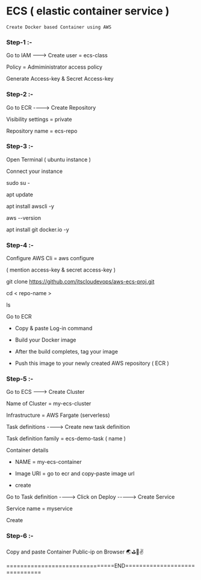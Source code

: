 # ECS ( elastic container service )

`Create Docker based Container using AWS`


### Step-1 :-

Go to IAM  --->  Create user = ecs-class

Policy =  Admiministrator access policy

Generate Access-key & Secret Access-key

### Step-2 :-

Go to ECR   ---->  Create Repository 

Visibility settings = private

Repository name = ecs-repo

### Step-3 :-

Open Terminal ( ubuntu instance )

Connect your instance

sudo su -

apt update

apt install awscli -y

aws --version

apt install git docker.io -y

### Step-4 :-

Configure AWS Cli  = aws configure

( mention access-key & secret access-key )

git clone https://github.com/itscloudevops/aws-ecs-proj.git 

cd  < repo-name >

ls

Go to ECR

- Copy & paste Log-in command
    
- Build your Docker image 

- After the build completes, tag your image

- Push this image to your newly created AWS repository ( ECR )

### Step-5 :-

Go to ECS   --->  Create Cluster

Name of Cluster = my-ecs-cluster

Infrastructure  = AWS Fargate (serverless)

Task definitions  ---->   Create new task definition

Task definition family = ecs-demo-task ( name )

Container details

- NAME = my-ecs-container

- Image URI = go to ecr and copy-paste image url

- create


Go to Task definition   ---->   Click on Deploy   ----->  Create Service

Service name = myservice

Create


### Step-6 :-

Copy and paste Container Public-ip on Browser 🌏⛳🚀✌️



===============================END==============================
